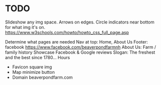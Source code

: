 # TODO

Slideshow any img space. Arrows on edges. Circle indicators near bottom for what img it's on.
https://www.w3schools.com/howto/howto_css_full_page.asp

Determine what pages are needed
Nav at top: Home, About Us
Footer: facebook https://www.facebook.com/beaverpondfarmnh
About Us: Farm / family history
Showcase Facebook & Google reviews
Slogan: The freshest and the best since 1780...
Hours

- Favicon square img
- Map minimize button
- Domain beaverpondfarm.com